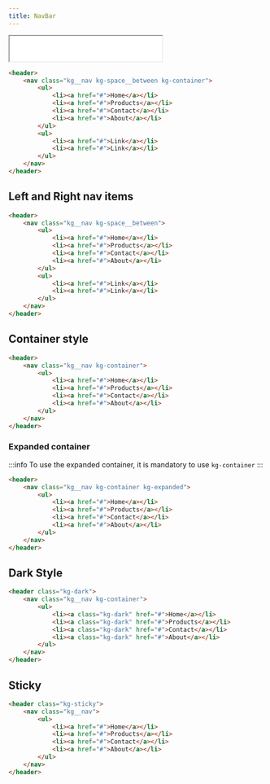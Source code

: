 ```yaml
---
title: NavBar
---
```


<link rel="stylesheet" href="https://cdn.jsdelivr.net/npm/kagaristyle@1.1.1/dist/css/common.min.css"/>


<div class="example">
    <iframe src="/embed/nav.html" class="iframe" height="50px"></iframe>
</div>

```html
<header>
    <nav class="kg__nav kg-space__between kg-container">
        <ul>
            <li><a href="#">Home</a></li>
            <li><a href="#">Products</a></li>
            <li><a href="#">Contact</a></li>
            <li><a href="#">About</a></li>
        </ul>
        <ul>
            <li><a href="#">Link</a></li>
            <li><a href="#">Link</a></li>
        </ul>
    </nav>
</header>
```

## Left and Right nav items

```html
<header>
    <nav class="kg__nav kg-space__between">
        <ul>
            <li><a href="#">Home</a></li>
            <li><a href="#">Products</a></li>
            <li><a href="#">Contact</a></li>
            <li><a href="#">About</a></li>
        </ul>
        <ul>
            <li><a href="#">Link</a></li>
            <li><a href="#">Link</a></li>
        </ul>
    </nav>
</header>
```

## Container style

```html
<header>
    <nav class="kg__nav kg-container">
        <ul>
            <li><a href="#">Home</a></li>
            <li><a href="#">Products</a></li>
            <li><a href="#">Contact</a></li>
            <li><a href="#">About</a></li>
        </ul>
    </nav>
</header>
```

### Expanded container
:::info
 To use the expanded container, it is mandatory to use `kg-container`
:::

```html
<header>
    <nav class="kg__nav kg-container kg-expanded">
        <ul>
            <li><a href="#">Home</a></li>
            <li><a href="#">Products</a></li>
            <li><a href="#">Contact</a></li>
            <li><a href="#">About</a></li>
        </ul>
    </nav>
</header>
```

## Dark Style

```html
<header class="kg-dark">
    <nav class="kg__nav kg-container">
        <ul>
            <li><a class="kg-dark" href="#">Home</a></li>
            <li><a class="kg-dark" href="#">Products</a></li>
            <li><a class="kg-dark" href="#">Contact</a></li>
            <li><a class="kg-dark" href="#">About</a></li>
        </ul>
    </nav>
</header>
```

## Sticky

```html
<header class="kg-sticky">
    <nav class="kg__nav">
        <ul>
            <li><a href="#">Home</a></li>
            <li><a href="#">Products</a></li>
            <li><a href="#">Contact</a></li>
            <li><a href="#">About</a></li>
        </ul>
    </nav>
</header>
```